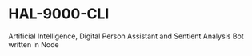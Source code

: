 # HAL-9000-CLI
Artificial Intelligence, Digital Person Assistant and Sentient Analysis Bot written in Node
